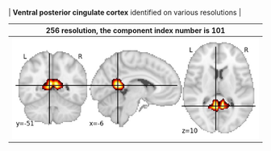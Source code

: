 


| **Ventral posterior cingulate cortex** identified on various resolutions |

| 256 resolution, the component index number is 101|  
|:---:|  
| ![Component 256](../256/final/101.jpg "From component 256: Ventral posterior cingulate cortex") |